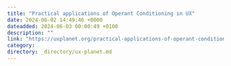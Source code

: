 ```yaml
---
title: "Practical applications of Operant Conditioning in UX"
date: 2024-06-02 14:49:46 +0000
dateadded: 2024-06-03 00:00:49 +0100
description: ""
link: "https://uxplanet.org/practical-applications-of-operant-conditioning-in-ux-d44cb8d665da?source=rss----819cc2aaeee0---4"
category:
directory: _directory/ux-planet.md
---
```

